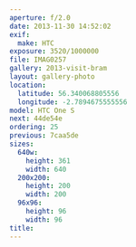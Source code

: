 ```yaml
---
aperture: f/2.0
date: 2013-11-30 14:52:02
exif:
  make: HTC
exposure: 3520/1000000
file: IMAG0257
gallery: 2013-visit-bram
layout: gallery-photo
location:
  latitude: 56.340068805556
  longitude: -2.7894675555556
model: HTC One S
next: 44de54e
ordering: 25
previous: 7caa5de
sizes:
  640w:
    height: 361
    width: 640
  200x200:
    height: 200
    width: 200
  96x96:
    height: 96
    width: 96
title: 
---
```

